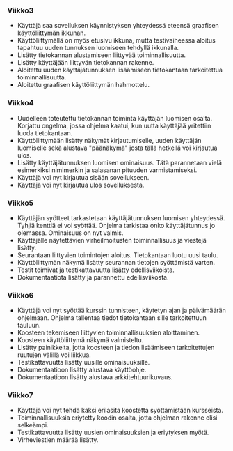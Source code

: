### Viikko3

- Käyttäjä saa sovelluksen käynnistyksen yhteydessä eteensä graafisen käyttöliittymän ikkunan.
- Käyttöliittymällä on myös etusivu ikkuna, mutta testivaiheessa aloitus tapahtuu uuden tunnuksen luomiseen tehdyllä ikkunalla.
- Lisätty tietokannan alustamiseen liittyvää toiminnallisuutta.
- Lisätty käyttäjään liittyvän tietokannan rakenne.
- Aloitettu uuden käyttäjätunnuksen lisäämiseen tietokantaan tarkoitettua toiminnallisuutta.
- Aloitettu graafisen käyttöliittymän hahmottelu.

### Viikko4
- Uudelleen toteutettu tietokannan toiminta käyttäjän luomisen osalta. Korjattu ongelma, jossa ohjelma kaatui, kun uutta käyttäjää yritettiin luoda tietokantaan.
- Käyttöliittymään lisätty näkymät kirjautumiselle, uuden käyttäjän luomiselle sekä alustava "päänäkymä" josta tällä hetkellä voi kirjautua ulos.
- Lisätty käyttäjätunnuksen luomisen ominaisuus. Tätä parannetaan vielä esimerkiksi nimimerkin ja salasanan pituuden varmistamiseksi.
- Käyttäjä voi nyt kirjautua sisään sovellukseen.
- Käyttäjä voi nyt kirjautua ulos sovelluksesta.

### Viikko5
- Käyttäjän syötteet tarkastetaan käyttäjätunnuksen luomisen yhteydessä. Tyhjiä kenttiä ei voi syöttää. Ohjelma tarkistaa onko käyttäjätunnus jo olemassa. Ominaisuus on nyt valmis.
- Käyttäjälle näytettävien virheilmoitusten toiminnallisuus ja viestejä lisätty.
- Seurantaan liittyvien toimintojen aloitus. Tietokantaan luotu uusi taulu.
- Käyttöliittymän näkymä lisätty seurannan tietojen syöttämistä varten.
- Testit toimivat ja testikattavuutta lisätty edellisviikoista.
- Dokumentaatiota lisätty ja parannettu edellisviikosta.

### Viikko6
- Käyttäjä voi nyt syöttää kurssin tunnisteen, käytetyn ajan ja päivämäärän ohjelmaan. Ohjelma tallentaa tiedot tietokantaan sille tarkoitettuun tauluun.
- Koosteen tekemiseen liittyvien toiminnallisuuksien aloittaminen.
- Koosteen käyttöliittymä näkymä valmisteltu.
- Lisätty painikkeita, jotta koosteen ja tiedon lisäämiseen tarkoitettujen ruutujen välillä voi liikkua.
- Testikattavuutta lisätty uusille ominaisuuksille.
- Dokumentaatioon lisätty alustava käyttöohje.
- Dokumentaatioon lisätty alustava arkkitehtuurikuvaus.

### Viikko7
- Käyttäjä voi nyt tehdä kaksi erilasita koostetta syöttämistään kursseista.
- Toiminnallisuuksia eriytetty koodin osalta, jotta ohjelman rakenne olisi selkeämpi.
- Testikattavuutta lisätty uusien ominaisuuksien ja eriytyksen myötä.
- Virheviestien määrää lisätty.

